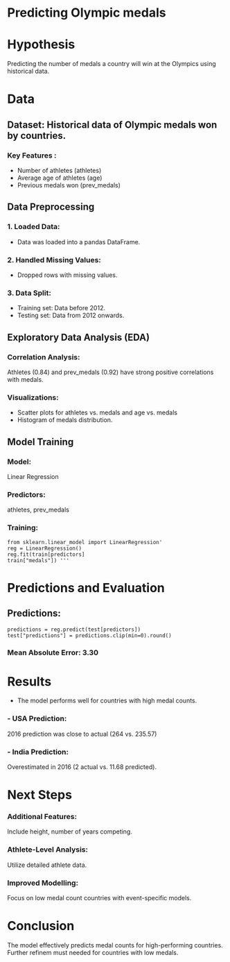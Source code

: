 # **Predicting Olympic medals**
# Hypothesis
Predicting the number of medals a country will win at the Olympics using historical data.
# Data
## Dataset: Historical data of Olympic medals won by countries.
### Key Features :
- Number of athletes (athletes)
- Average age of athletes (age)
- Previous medals won (prev_medals)
## Data Preprocessing
### 1. Loaded Data: 
- Data was loaded into a pandas DataFrame.
### 2. Handled Missing Values: 
- Dropped rows with missing values.
### 3. Data Split:
- Training set: Data before 2012.
- Testing set: Data from 2012 onwards.
## Exploratory Data Analysis (EDA)
### Correlation Analysis: 
Athletes (0.84) and prev_medals (0.92) have strong positive correlations with medals.
### Visualizations:
- Scatter plots for athletes vs. medals and age vs. medals
- Histogram of medals distribution.
## Model Training
### Model: 
Linear Regression
### Predictors: 
athletes, prev_medals
### Training:
    from sklearn.linear_model import LinearRegression'
    reg = LinearRegression()
    reg.fit(train[predictors]
    train["medals"]) '''
# Predictions and Evaluation
## Predictions:
    predictions = reg.predict(test[predictors])
    test["predictions"] = predictions.clip(min=0).round()
### Mean Absolute Error: 3.30
# Results
- The model performs well for countries with high medal counts.
### - USA Prediction: 
2016 prediction was close to actual (264 vs. 235.57)
### - India Prediction: 
Overestimated in 2016 (2 actual vs. 11.68 predicted).
# Next Steps
### Additional Features: 
Include height, number of years competing.
### Athlete-Level Analysis: 
Utilize detailed athlete data.
### Improved Modelling: 
Focus on low medal count countries with event-specific models.
# Conclusion
The model effectively predicts medal counts for high-performing countries. Further refinem must needed for countries with low medals. 
